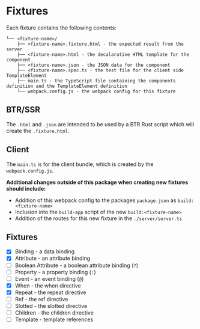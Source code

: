 # Fixtures

Each fixture contains the following contents:

```
└── <fixture-name>/
    ├── <fixture-name>.fixture.html - the expected result from the server
    ├── <fixture-name>.html - the decalarative HTML template for the component
    ├── <fixture-name>.json - the JSON data for the component
    ├── <fixture-name>.spec.ts - the test file for the client side TemplateElement
    ├── main.ts - the TypeScript file containing the components definition and the TemplateElement definition
    └── webpack.config.js - the webpack config for this fixture
```

## BTR/SSR

The `.html` and `.json` are intended to be used by a BTR Rust script which will create the `.fixture.html`.

## Client

The `main.ts` is for the client bundle, which is created by the `webpack.config.js`.

**Additional changes outside of this package when creating new fixtures should include:**
- Addition of this webpack config to the packages `package.json` as `build:<fixture-name>`
- Inclusion into the `build-app` script of the new `build:<fixture-name>`
- Addition of the routes for this new fixture in the `./server/server.ts`

## Fixtures

- [x] Binding - a data binding
- [x] Attribute - an attribute binding
- [ ] Boolean Attribute - a boolean attribute binding (`?`)
- [ ] Property - a property binding (`:`)
- [ ] Event - an event binding (`@`)
- [x] When - the when directive
- [x] Repeat - the repeat directive
- [ ] Ref - the ref directive
- [ ] Slotted - the slotted directive
- [ ] Children - the children directive
- [ ] Template - template references
